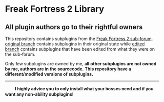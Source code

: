 # Freak Fortress 2 Library
## All plugin authors go to their rightful owners

This repository contains subplugins from the [Freak Fortress 2 sub-forum](https://forums.alliedmods.net/forumdisplay.php?f=154 "VSH / Freak Fortress - AlliedModders"). [original branch](https://github.com/Batfoxkid/FF2-Library/tree/original "Batfoxkid/FF2-Library: Time saving solution to getting Freak Fortress 2 subplugins or plugins for a server.") contains subplugins in their original state while [edited branch](https://github.com/Batfoxkid/FF2-Library/tree/edited "Batfoxkid/FF2-Library: Time saving solution to getting Freak Fortress 2 subplugins or plugins for a server.") contains subplugins that have been edited from what they were on the sub-forum.

Only few subplugins are owned by me, **all other subplugins are not owned by me, authors are in the sourcecode.**
**This repository have a different/modified versions of subplugins.**

***

 　 　**I highly advice you to only install what your bosses need and if you want any non-ability subplugins!**
